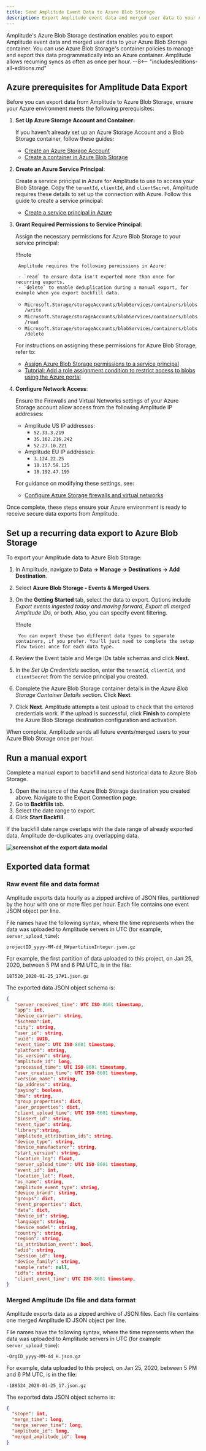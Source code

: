 ```yaml
---
title: Send Amplitude Event Data to Azure Blob Storage
description: Export Amplitude event data and merged user data to your Azure Blob Storage container.
---
```


Amplitude's Azure Blob Storage destination enables you to export Amplitude event data and merged user data to your Azure Blob Storage container. You can use Azure Blob Storage's container policies to manage and export this data programmatically into an Azure container. Amplitude allows recurring syncs as often as once per hour.
--8<-- "includes/editions-all-editions.md"

## Azure prerequisites for Amplitude Data Export

Before you can export data from Amplitude to Azure Blob Storage, ensure your Azure environment meets the following prerequisites:

1. **Set Up Azure Storage Account and Container:**

    If you haven't already set up an Azure Storage Account and a Blob Storage container, follow these guides:

    - [Create an Azure Storage Account](https://docs.microsoft.com/en-us/azure/storage/common/storage-account-create)
    - [Create a container in Azure Blob Storage](https://docs.microsoft.com/en-us/azure/storage/blobs/storage-quickstart-blobs-portal)

2. **Create an Azure Service Principal**:

    Create a service principal in Azure for Amplitude to use to access your Blob Storage. Copy the `tenantId`, `clientId`, and `clientSecret`, Amplitude requires these details to set up the connection with Azure. Follow this guide to create a service principal:

    - [Create a service principal in Azure](https://docs.microsoft.com/en-us/azure/active-directory/develop/howto-create-service-principal-portal)

3. **Grant Required Permissions to Service Principal**:

    Assign the necessary permissions for Azure Blob Storage to your service principal:

    !!!note
       
        Amplitude requires the following permissions in Azure:

        - `read` to ensure data isn't exported more than once for recurring exports.
        - `delete` to enable deduplication during a manual export, for example when you export backfill data.

    - `Microsoft.Storage/storageAccounts/blobServices/containers/blobs/write`
    - `Microsoft.Storage/storageAccounts/blobServices/containers/blobs/read`
    - `Microsoft.Storage/storageAccounts/blobServices/containers/blobs/delete`

    For instructions on assigning these permissions for Azure Blob Storage, refer to:

    - [Assign Azure Blob Storage permissions to a service principal](https://docs.microsoft.com/en-us/azure/storage/common/storage-auth-aad-rbac-portal)
    - [Tutorial: Add a role assignment condition to restrict access to blobs using the Azure portal](https://learn.microsoft.com/en-us/azure/storage/blobs/storage-auth-abac-portal)

4. **Configure Network Access**:

    Ensure the Firewalls and Virtual Networks settings of your Azure Storage account allow access from the following Amplitude IP addresses:

    - Amplitude US IP addresses:
        - `52.33.3.219`
        - `35.162.216.242`
        - `52.27.10.221`
    - Amplitude EU IP addresses:
        - `3.124.22.25`
        - `18.157.59.125`
        - `18.192.47.195`

    For guidance on modifying these settings, see:

    - [Configure Azure Storage firewalls and virtual networks](https://docs.microsoft.com/en-us/azure/storage/common/storage-network-security)

Once complete, these steps ensure your Azure environment is ready to receive secure data exports from Amplitude.

## Set up a recurring data export to Azure Blob Storage

To export your Amplitude data to Azure Blob Storage:

1. In Amplitude, navigate to **Data -> Manage -> Destinations -> Add Destination**.
2. Select **Azure Blob Storage - Events & Merged Users**.
3. On the **Getting Started** tab, select the data to export. Options include *Export events ingested today and moving forward*, *Export all merged Amplitude IDs*, or both. Also, you can specify event filtering.

    !!!note

        You can export these two different data types to separate containers, if you prefer. You'll just need to complete the setup flow twice: once for each data type.

4. Review the Event table and Merge IDs table schemas and click **Next**.
5. In the *Set Up Credentials* section, enter the `tenantId`, `clientId`, and `clientSecret` from the service principal you created.
6. Complete the Azure Blob Storage container details in the *Azure Blob Storage Container Details* section. Click **Next**.
7. Click **Next**. Amplitude attempts a test upload to check that the entered credentials work. If the upload is successful, click **Finish** to complete the Azure Blob Storage destination configuration and activation.

When complete, Amplitude sends all future events/merged users to your Azure Blob Storage once per hour.

## Run a manual export

Complete a manual export to backfill and send historical data to Azure Blob Storage.

1. Open the instance of the Azure Blob Storage destination you created above. Navigate to the Export Connection page.
2. Go to **Backfills** tab.
3. Select the date range to export.
4. Click **Start Backfill**.

If the backfill date range overlaps with the date range of already exported data, Amplitude de-duplicates any overlapping data.

**![screenshot of the export data modal](../../assets/images/integrations-gcs-export-manual-export.png)**

## Exported data format

### Raw event file and data format

Amplitude exports data hourly as a zipped archive of JSON files, partitioned by the hour with one or more files per hour. Each file contains one event JSON object per line.

File names have the following syntax, where the time represents when the data was uploaded to Amplitude servers in UTC (for example, `server_upload_time`):

`projectID_yyyy-MM-dd_H#partitionInteger.json.gz`

For example, the first partition of data uploaded to this project, on Jan 25, 2020, between 5 PM and 6 PM UTC, is in the file:

`187520_2020-01-25_17#1.json.gz`

The exported data JSON object schema is:

```json
{
   "server_received_time": UTC ISO-8601 timestamp,
   "app": int,
   "device_carrier": string,
   "$schema":int,
   "city": string,
   "user_id": string,
   "uuid": UUID,
   "event_time": UTC ISO-8601 timestamp,
   "platform": string,
   "os_version": string,
   "amplitude_id": long,
   "processed_time": UTC ISO-8601 timestamp,
   "user_creation_time": UTC ISO-8601 timestamp,
   "version_name": string,
   "ip_address": string,
   "paying": boolean,
   "dma": string,
   "group_properties": dict,
   "user_properties": dict,
   "client_upload_time": UTC ISO-8601 timestamp,
   "$insert_id": string,
   "event_type": string,
   "library":string,
   "amplitude_attribution_ids": string,
   "device_type": string,
   "device_manufacturer": string,
   "start_version": string,
   "location_lng": float,
   "server_upload_time": UTC ISO-8601 timestamp,
   "event_id": int,
   "location_lat": float,
   "os_name": string,
   "amplitude_event_type": string,
   "device_brand": string,
   "groups": dict,
   "event_properties": dict,
   "data": dict,
   "device_id": string,
   "language": string,
   "device_model": string,
   "country": string,
   "region": string,
   "is_attribution_event": bool,
   "adid": string,
   "session_id": long,
   "device_family": string,
   "sample_rate": null,
   "idfa": string,
   "client_event_time": UTC ISO-8601 timestamp,
}
```

### Merged Amplitude IDs file and data format

Amplitude exports data as a zipped archive of JSON files. Each file contains one merged Amplitude ID JSON object per line.

File names have the following syntax, where the time represents when the data was uploaded to Amplitude servers in UTC (for example `server_upload_time`):

`-OrgID_yyyy-MM-dd_H.json.gz`

For example, data uploaded to this project, on Jan 25, 2020, between 5 PM and 6 PM UTC, is in the file:

`-189524_2020-01-25_17.json.gz`

The exported data JSON object schema is:

```json
{
  "scope": int,
  "merge_time": long,
  "merge_server_time": long,
  "amplitude_id": long,
  "merged_amplitude_id": long
}
```
